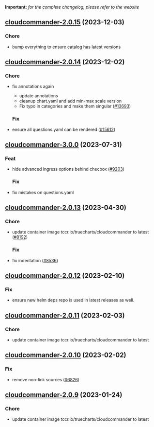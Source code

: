 **Important:**
*for the complete changelog, please refer to the website*




## [cloudcommander-2.0.15](https://github.com/truecharts/charts/compare/cloudcommander-2.0.14...cloudcommander-2.0.15) (2023-12-03)

### Chore

- bump everything to ensure catalog has latest versions
  
  


## [cloudcommander-2.0.14](https://github.com/truecharts/charts/compare/cloudcommander-3.0.0...cloudcommander-2.0.14) (2023-12-02)

### Chore

- fix annotations again
  - update annotations
  - cleanup chart.yaml and add min-max scale version
  - Fix typo in categories and make them singular ([#13693](https://github.com/truecharts/charts/issues/13693))
  
  ### Fix

- ensure all questions.yaml can be rendered ([#15612](https://github.com/truecharts/charts/issues/15612))
  
  











## [cloudcommander-3.0.0](https://github.com/truecharts/charts/compare/cloudcommander-2.0.13...cloudcommander-3.0.0) (2023-07-31)

### Feat

- hide advanced ingress options behind checbox ([#9203](https://github.com/truecharts/charts/issues/9203))
  
  ### Fix

- fix mistakes on questions.yaml
  
  


## [cloudcommander-2.0.13](https://github.com/truecharts/charts/compare/cloudcommander-2.0.12...cloudcommander-2.0.13) (2023-04-30)

### Chore

- update container image tccr.io/truecharts/cloudcommander to latest ([#8192](https://github.com/truecharts/charts/issues/8192))
  
  ### Fix

- fix indentation ([#8536](https://github.com/truecharts/charts/issues/8536))
  
  


## [cloudcommander-2.0.12](https://github.com/truecharts/charts/compare/cloudcommander-2.0.11...cloudcommander-2.0.12) (2023-02-10)

### Fix

- ensure new helm deps repo is used in latest releases as well.
  
  


## [cloudcommander-2.0.11](https://github.com/truecharts/charts/compare/cloudcommander-2.0.10...cloudcommander-2.0.11) (2023-02-03)

### Chore

- update container image tccr.io/truecharts/cloudcommander to latest
  
  


## [cloudcommander-2.0.10](https://github.com/truecharts/charts/compare/cloudcommander-2.0.9...cloudcommander-2.0.10) (2023-02-02)

### Fix

- remove non-link sources ([#6826](https://github.com/truecharts/charts/issues/6826))
  
  


## [cloudcommander-2.0.9](https://github.com/truecharts/charts/compare/cloudcommander-2.0.8...cloudcommander-2.0.9) (2023-01-24)

### Chore

- update container image tccr.io/truecharts/cloudcommander to latest
  
